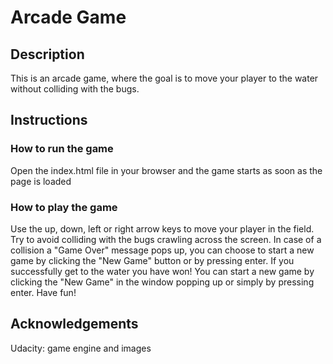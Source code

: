 # Arcade Game

## Description
This is an arcade game, where the goal is to move your player to the water without colliding with the bugs.

## Instructions

### How to run the game
Open the index.html file in your browser and the game starts as soon as the page is loaded

### How to play the game
Use the up, down, left or right arrow keys to move your player in the field.
Try to avoid colliding with the bugs crawling across the screen.
In case of a collision a "Game Over" message pops up, you can choose to start a new game by clicking the "New Game" button or by pressing enter.
If you successfully get to the water you have won!
You can start a new game by clicking the "New Game" in the window popping up or simply by pressing enter.
Have fun!

## Acknowledgements
Udacity: game engine and images
